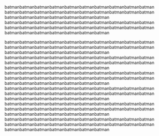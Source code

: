 
batmanbatmanbatmanbatmanbatmanbatmanbatmanbatmanbatmanbatmanbatmanbatmanbatmanbatmanbatmanbatmanbatmanbatmanbatmanbatmanbatmanbatmanbatmanbatmanbatmanbatmanbatman 
batmanbatmanbatmanbatmanbatmanbatmanbatmanbatmanbatmanbatmanbatmanbatmanbatmanbatmanbatmanbatmanbatmanbatmanbatmanbatmanbatmanbatmanbatmanbatmanbatmanbatmanbatman 

batmanbatmanbatmanbatmanbatmanbatmanbatmanbatmanbatmanbatmanbatmanbatmanbatmanbatmanbatmanbatmanbatmanbatmanbatmanbatmanbatmanbatmanbatmanbatmanbatmanbatmanbatman 
batmanbatmanbatmanbatmanbatmanbatmanbatmanbatmanbatmanbatmanbatmanbatmanbatmanbatmanbatmanbatmanbatmanbatmanbatmanbatmanbatmanbatmanbatmanbatmanbatmanbatmanbatman 
batmanbatmanbatmanbatmanbatmanbatmanbatmanbatmanbatmanbatmanbatmanbatmanbatmanbatmanbatmanbatmanbatmanbatmanbatmanbatmanbatmanbatmanbatmanbatmanbatmanbatmanbatman 
batmanbatmanbatmanbatmanbatmanbatmanbatmanbatmanbatmanbatmanbatmanbatmanbatmanbatmanbatmanbatmanbatmanbatmanbatmanbatmanbatmanbatmanbatmanbatmanbatmanbatmanbatman 
batmanbatmanbatmanbatmanbatmanbatmanbatmanbatmanbatmanbatmanbatmanbatmanbatmanbatmanbatmanbatmanbatmanbatmanbatmanbatmanbatmanbatmanbatmanbatmanbatmanbatmanbatman 
batmanbatmanbatmanbatmanbatmanbatmanbatmanbatmanbatmanbatmanbatmanbatmanbatmanbatmanbatmanbatmanbatmanbatmanbatmanbatmanbatmanbatmanbatmanbatmanbatmanbatmanbatman 
